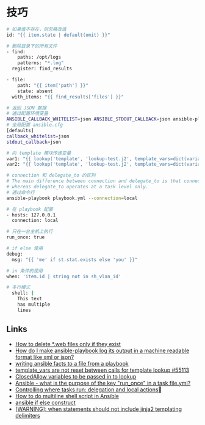 # 技巧

```sh
# 如果值不存在，则忽略改值
id: "{{ item.state | default(omit) }}"

# 删除目录下的所有文件
- find:
    paths: /opt/logs
    patterns: "*.log"
  register: find_results

- file:
    path: "{{ item['path'] }}"
    state: absent
  with_items: "{{ find_results['files'] }}"

# 返回 JSON 数据
# 通过配置环境变量
ANSIBLE_CALLBACK_WHITELIST=json ANSIBLE_STDOUT_CALLBACK=json ansible-playbook ...
# 全局配置 ansible.cfg
[defaults]
callback_whitelist=json
stdout_callback=json

# 向 template 模块传递变量
var1: "{{ lookup('template', 'lookup-test.j2', template_vars=dict(variable1='var1')) | trim }}"
var2: "{{ lookup('template', 'lookup-test.j2', template_vars=dict(variable1='var1', variable2='var2')) | trim }}"

# connection 和 delegate_to 的区别
# The main difference between connection and delegate_to is that connection can be used at a play or task level, 
# whereas delegate_to operates at a task level only.
# 通过命令行
ansible-playbook playbook.yml --connection=local

# 在 playbook 配置
- hosts: 127.0.0.1
  connection: local

# 只在一台主机上执行 
run_once: true

# if else 使用
debug: 
  msg: "{{ 'me' if st.stat.exists else 'you' }}"

# in 条件的使用
when: 'item.id | string not in sh_vlan_id'

# 多行模式
  shell: |
    This text
    has multiple
    lines
```

## Links

- [How to delete *.web files only if they exist](https://stackoverflow.com/questions/34949595/how-to-delete-web-files-only-if-they-exist)
- [How do I make ansible-playbook log its output in a machine readable format like xml or json?](https://devops.stackexchange.com/questions/12213/how-do-i-make-ansible-playbook-log-its-output-in-a-machine-readable-format-like)
- [writing ansible facts to a file from a playbook](https://stackoverflow.com/questions/67885939/writing-ansible-facts-to-a-file-from-a-playbook)
- [template_vars are not reset between calls for template lookup #55113](https://github.com/ansible/ansible/issues/55113)
- [ClosedAllow variables to be passed in to lookup](https://github.com/ansible/ansible/issues/6463)
- [Ansible - what is the purpose of the key "run_once" in a task file.yml?](https://serverfault.com/questions/1012879/ansible-what-is-the-purpose-of-the-key-run-once-in-a-task-file-yml)
- [Controlling where tasks run: delegation and local actions](https://docs.ansible.com/ansible/latest/playbook_guide/playbooks_delegation.html)
- [How to do multiline shell script in Ansible](https://stackoverflow.com/questions/40230184/how-to-do-multiline-shell-script-in-ansible)
- [ansible if else construct](https://stackoverflow.com/questions/42037814/ansible-if-else-construct)
- [[WARNING]: when statements should not include jinja2 templating delimiters](https://stackoverflow.com/questions/42673045/warning-when-statements-should-not-include-jinja2-templating-delimiters)
